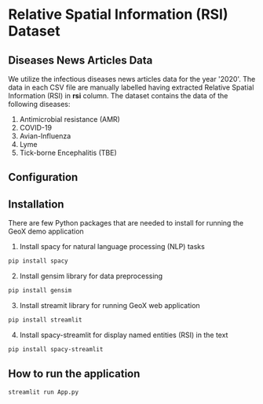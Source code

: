 # Relative Spatial Information (RSI) Dataset



## Diseases News Articles Data
We utilize the infectious diseases news articles data for the year '2020'. The data in each CSV file are manually labelled having extracted Relative Spatial Information (RSI) in **rsi** column. The dataset contains the data of the following diseases: 

1. Antimicrobial resistance (AMR) 
2. COVID-19
3. Avian-Influenza
4. Lyme
5. Tick-borne Encephalitis (TBE)


## Configuration


## Installation
There are few Python packages that are needed to install for running the GeoX demo application

1. Install spacy for natural language processing (NLP) tasks 
```sh
pip install spacy
```
2. Install gensim library for data preprocessing
```sh
pip install gensim
```
3. Install streamit library for running GeoX web application 
```sh
pip install streamlit
```
4. Install spacy-streamlit for display named entities (RSI) in the text 
```sh
pip install spacy-streamlit
```

## How to run the application

```sh
streamlit run App.py
```




